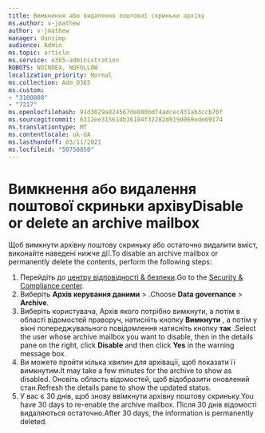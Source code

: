 ```yaml
---
title: Вимкнення або видалення поштової скриньки архіву
ms.author: v-jmathew
author: v-jmathew
manager: dansimp
audience: Admin
ms.topic: article
ms.service: o365-administration
ROBOTS: NOINDEX, NOFOLLOW
localization_priority: Normal
ms.collection: Adm_O365
ms.custom:
- "3100008"
- "7217"
ms.openlocfilehash: 91d3029a824567de080bdf4adcec431ab3ccb70f
ms.sourcegitcommit: 6312ee31561db36104f32282d019d069ede69174
ms.translationtype: MT
ms.contentlocale: uk-UA
ms.lasthandoff: 03/11/2021
ms.locfileid: "50750850"
---
```

# <a name="disable-or-delete-an-archive-mailbox"></a><span data-ttu-id="091be-102">Вимкнення або видалення поштової скриньки архіву</span><span class="sxs-lookup"><span data-stu-id="091be-102">Disable or delete an archive mailbox</span></span>

<span data-ttu-id="091be-103">Щоб вимкнути архівну поштову скриньку або остаточно видалити вміст, виконайте наведені нижче дії.</span><span class="sxs-lookup"><span data-stu-id="091be-103">To disable an archive mailbox or permanently delete the contents, perform the following steps:</span></span>

1. <span data-ttu-id="091be-104">Перейдіть до [центру відповідності & безпеки]( https://go.microsoft.com/fwlink/p/?linkid=2077143).</span><span class="sxs-lookup"><span data-stu-id="091be-104">Go to the [Security & Compliance center]( https://go.microsoft.com/fwlink/p/?linkid=2077143).</span></span>
2. <span data-ttu-id="091be-105">Виберіть **Архів керування даними**  >  .</span><span class="sxs-lookup"><span data-stu-id="091be-105">Choose **Data governance** > **Archive**.</span></span>
3. <span data-ttu-id="091be-106">Виберіть користувача, Архів якого потрібно вимкнути, а потім в області відомостей праворуч, натисніть кнопку **Вимкнути** , а потім у вікні попереджувального повідомлення натисніть кнопку **так** .</span><span class="sxs-lookup"><span data-stu-id="091be-106">Select the user whose archive mailbox you want to disable, then in the details pane on the right, click **Disable** and then click **Yes** in the warning message box.</span></span>
4. <span data-ttu-id="091be-107">Ви можете пройти кілька хвилин для архівації, щоб показати її вимкнутим.</span><span class="sxs-lookup"><span data-stu-id="091be-107">It may take a few minutes for the archive to show as disabled.</span></span> <span data-ttu-id="091be-108">Оновіть область відомостей, щоб відобразити оновлений стан.</span><span class="sxs-lookup"><span data-stu-id="091be-108">Refresh the details pane to show the updated status.</span></span>
5. <span data-ttu-id="091be-109">У вас є 30 днів, щоб знову ввімкнути архівну поштову скриньку.</span><span class="sxs-lookup"><span data-stu-id="091be-109">You have 30 days to re-enable the archive mailbox.</span></span> <span data-ttu-id="091be-110">Після 30 днів відомості видаляються остаточно.</span><span class="sxs-lookup"><span data-stu-id="091be-110">After 30 days, the information is permanently deleted.</span></span>
